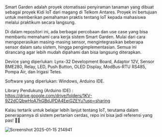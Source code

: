 Smart Garden adalah proyek otomatisasi penyiraman tanaman yang dibuat sebagai proyek Kidi IoT dari magang di Telkom Antares. Proyek ini bertujuan untuk memberikan pemahaman praktis tentang IoT kepada mahasiswa melalui praktikum secara langsung.

Di dalam repositori ini, ada berbagai percobaan dan use case yang bisa membantu memahami cara kerja sistem Smart Garden. Mulai dari cara mengoperasikan masing-masing sensor, mengintegrasikan beberapa sensor dalam satu sistem, hingga pengimplementasian. Semua ini dirancang agar lebih mudah dipahami dan bisa langsung diterapkan.

Device yang diperlukan: Lynx-32 Development Board, Adaptor 12V, Sensor BME280, Relay, LED, Push Button, OLED Display, ModBus-RTU RS485, Pompa Air, dan Irigasi Tetes.

Software yang diperlukan: Windows, Arduino IDE.

Library Pendukung (Arduino IDE) : https://drive.google.com/drive/folders/1KV-9Z2dCQbwHoA7hGBdJPDA4EeiGZEYu?usp=sharing

Kalau tertarik untuk belajar lebih lanjut tentang IoT, terutama dalam penerapannya di sistem pertanian cerdas, repo ini bisa jadi referensi yang pas! 🚀🌱

![Screenshot 2025-01-15 214941](https://github.com/user-attachments/assets/baced14c-0886-4731-aeff-d73617936a58)

